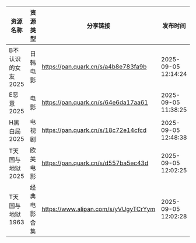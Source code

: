 | 资源名称        | 资源类型   | 分享链接                                 | 发布时间                |
| ----------- | ------ | ------------------------------------ | ------------------- |
| B不认识的女友2025 | 日韩电影   | https://pan.quark.cn/s/a4b8e783fa9b  | 2025-09-05 12:14:24 |
| E恶意2025     | 电影     | https://pan.quark.cn/s/64e6da17aa61  | 2025-09-05 11:38:25 |
| H黑白局2025    | 电视剧    | https://pan.quark.cn/s/18c72e14cfcd  | 2025-09-05 12:48:38 |
| T天国与地狱2025  | 欧美电影   | https://pan.quark.cn/s/d557ba5ec43d  | 2025-09-05 12:02:25 |
| T天国与地狱1963  | 经典电影合集 | https://www.alipan.com/s/yVUgyTCrYym | 2025-09-05 12:02:28 |
